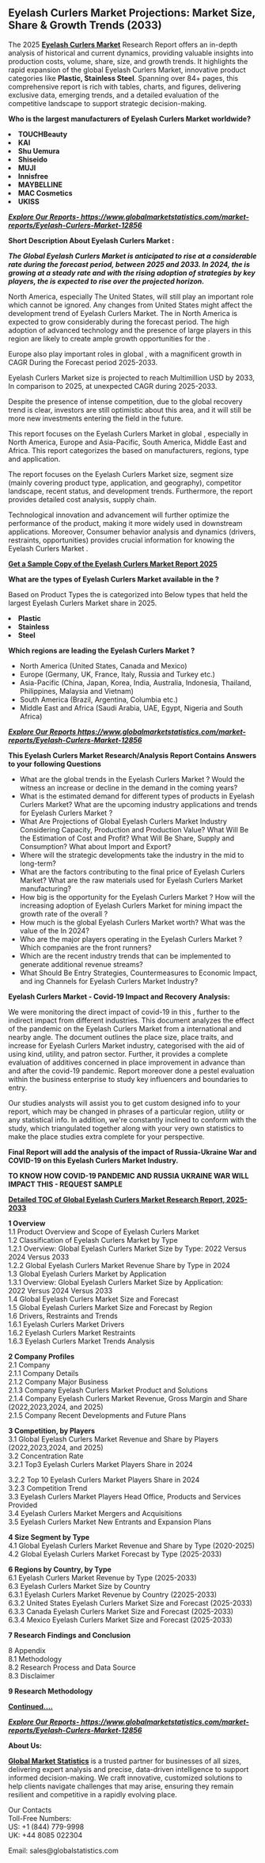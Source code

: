 <h2><strong>Eyelash Curlers Market Projections: Market Size, Share & Growth Trends (2033)</strong></h2><p>The 2025 <strong><a href="https://www.globalmarketstatistics.com/market-reports/Eyelash-Curlers-Market-12856">Eyelash Curlers Market</a></strong> Research Report offers an in-depth analysis of historical and current dynamics, providing valuable insights into production costs, volume, share, size, and growth trends. It highlights the rapid expansion of the global Eyelash Curlers Market, innovative product categories like <strong>Plastic, Stainless Steel</strong>. Spanning over 84+ pages, this comprehensive report is rich with tables, charts, and figures, delivering exclusive data, emerging trends, and a detailed evaluation of the competitive landscape to support strategic decision-making.</p><p><strong>Who is the largest manufacturers of Eyelash Curlers Market worldwide?</strong></p><p><strong><li>TOUCHBeauty<li>KAI<li>Shu Uemura<li>Shiseido<li>MUJI<li>Innisfree<li>MAYBELLINE<li>MAC Cosmetics<li>UKISS</strong></p><p><strong><em><a href="https://www.globalmarketstatistics.com/market-reports/Eyelash-Curlers-Market-12856">Explore Our Reports-&nbsp;https://www.globalmarketstatistics.com/market-reports/Eyelash-Curlers-Market-12856</a></em></strong></p><p><strong>Short Description About Eyelash Curlers Market :</strong></p><p><strong><em>The Global Eyelash Curlers Market is anticipated to rise at a considerable rate during the forecast period, between 2025 and 2033. In 2024, the is growing at a steady rate and with the rising adoption of strategies by key players, the is expected to rise over the projected horizon.</em></strong></p><p>North America, especially The United States, will still play an important role which cannot be ignored. Any changes from United States might affect the development trend of Eyelash Curlers Market. The in North America is expected to grow considerably during the forecast period. The high adoption of advanced technology and the presence of large players in this region are likely to create ample growth opportunities for the .</p><p>Europe also play important roles in global , with a magnificent growth in CAGR During the Forecast period 2025-2033.</p><p>Eyelash Curlers Market size is projected to reach Multimillion USD by 2033, In comparison to 2025, at unexpected CAGR during 2025-2033.</p><p>Despite the presence of intense competition, due to the global recovery trend is clear, investors are still optimistic about this area, and it will still be more new investments entering the field in the future.</p><p>This report focuses on the Eyelash Curlers Market in global , especially in North America, Europe and Asia-Pacific, South America, Middle East and Africa. This report categorizes the based on manufacturers, regions, type and application.</p><p>The report focuses on the Eyelash Curlers Market size, segment size (mainly covering product type, application, and geography), competitor landscape, recent status, and development trends. Furthermore, the report provides detailed cost analysis, supply chain.</p><p>Technological innovation and advancement will further optimize the performance of the product, making it more widely used in downstream applications. Moreover, Consumer behavior analysis and dynamics (drivers, restraints, opportunities) provides crucial information for knowing the Eyelash Curlers Market .</p><p><strong><a href="https://www.globalmarketstatistics.com/market-reports/Eyelash-Curlers-Market-12856">Get a Sample Copy of the Eyelash Curlers Market Report 2025</a></strong></p><p><strong>What are the types of Eyelash Curlers Market available in the ?</strong></p><p>Based on Product Types the is categorized into Below types that held the largest Eyelash Curlers Market share in 2025.</p><p><strong><li>Plastic<li>Stainless<li>Steel</strong></p><p><strong>Which regions are leading the Eyelash Curlers Market ?</strong></p><ul><li>North America (United States, Canada and Mexico)</li><li>Europe (Germany, UK, France, Italy, Russia and Turkey etc.)</li><li>Asia-Pacific (China, Japan, Korea, India, Australia, Indonesia, Thailand, Philippines, Malaysia and Vietnam)</li><li>South America (Brazil, Argentina, Columbia etc.)</li><li>Middle East and Africa (Saudi Arabia, UAE, Egypt, Nigeria and South Africa)</li></ul><p><strong><em><a href="https://www.globalmarketstatistics.com/market-reports/Eyelash-Curlers-Market-12856">Explore Our Reports https://www.globalmarketstatistics.com/market-reports/Eyelash-Curlers-Market-12856</a></em></strong></p><p><strong>This Eyelash Curlers Market Research/Analysis Report Contains Answers to your following Questions</strong></p><ul><li>What are the global trends in the Eyelash Curlers Market ? Would the witness an increase or decline in the demand in the coming years?</li><li>What is the estimated demand for different types of products in Eyelash Curlers Market? What are the upcoming industry applications and trends for Eyelash Curlers Market ?</li><li>What Are Projections of Global Eyelash Curlers Market Industry Considering Capacity, Production and Production Value? What Will Be the Estimation of Cost and Profit? What Will Be Share, Supply and Consumption? What about Import and Export?</li><li>Where will the strategic developments take the industry in the mid to long-term?</li><li>What are the factors contributing to the final price of Eyelash Curlers Market? What are the raw materials used for Eyelash Curlers Market manufacturing?</li><li>How big is the opportunity for the Eyelash Curlers Market ? How will the increasing adoption of Eyelash Curlers Market for mining impact the growth rate of the overall ?</li><li>How much is the global Eyelash Curlers Market worth? What was the value of the In 2024?</li><li>Who are the major players operating in the Eyelash Curlers Market ? Which companies are the front runners?</li><li>Which are the recent industry trends that can be implemented to generate additional revenue streams?</li><li>What Should Be Entry Strategies, Countermeasures to Economic Impact, and ing Channels for Eyelash Curlers Market Industry?</li></ul><p><strong>Eyelash Curlers Market - Covid-19 Impact and Recovery Analysis:</strong></p><p>We were monitoring the direct impact of covid-19 in this , further to the indirect impact from different industries. This document analyzes the effect of the pandemic on the Eyelash Curlers Market from a international and nearby angle. The document outlines the place size, place traits, and increase for Eyelash Curlers Market industry, categorised with the aid of using kind, utility, and patron sector. Further, it provides a complete evaluation of additives concerned in place improvement in advance than and after the covid-19 pandemic. Report moreover done a pestel evaluation within the business enterprise to study key influencers and boundaries to entry.</p><p>Our studies analysts will assist you to get custom designed info to your report, which may be changed in phrases of a particular region, utility or any statistical info. In addition, we're constantly inclined to conform with the study, which triangulated together along with your very own statistics to make the place studies extra complete for your perspective.</p><p><strong>Final Report will add the analysis of the impact of Russia-Ukraine War and COVID-19 on this Eyelash Curlers Market Industry.</strong></p><p><strong>TO KNOW HOW COVID-19 PANDEMIC AND RUSSIA UKRAINE WAR WILL IMPACT THIS - REQUEST SAMPLE</strong></p><p><strong><a href="https://www.globalmarketstatistics.com/market-reports/Eyelash-Curlers-Market-12856">Detailed TOC of Global Eyelash Curlers Market Research Report, 2025-2033</a></strong></p><p><strong>1 Overview</strong><br /> 1.1 Product Overview and Scope of Eyelash Curlers Market<br /> 1.2 Classification of Eyelash Curlers Market by Type<br /> 1.2.1 Overview: Global Eyelash Curlers Market Size by Type: 2022 Versus 2024 Versus 2033<br /> 1.2.2 Global Eyelash Curlers Market Revenue Share by Type in 2024<br /> 1.3 Global Eyelash Curlers Market by Application<br /> 1.3.1 Overview: Global Eyelash Curlers Market Size by Application: 2022&nbsp;Versus 2024 Versus 2033<br /> 1.4 Global Eyelash Curlers Market Size and Forecast<br /> 1.5 Global Eyelash Curlers Market Size and Forecast by Region<br /> 1.6 Drivers, Restraints and Trends<br /> 1.6.1 Eyelash Curlers Market Drivers<br /> 1.6.2 Eyelash Curlers Market Restraints<br /> 1.6.3 Eyelash Curlers Market Trends Analysis</p><p><strong>2 Company Profiles</strong><br /> 2.1 Company<br /> 2.1.1 Company Details<br /> 2.1.2 Company Major Business<br /> 2.1.3 Company Eyelash Curlers Market Product and Solutions<br /> 2.1.4 Company Eyelash Curlers Market Revenue, Gross Margin and Share (2022,2023,2024, and 2025)<br /> 2.1.5 Company Recent Developments and Future Plans</p><p><strong>3 Competition, by Players</strong><br /> 3.1 Global Eyelash Curlers Market Revenue and Share by Players (2022,2023,2024, and 2025)<br /> 3.2 Concentration Rate<br /> 3.2.1 Top3 Eyelash Curlers Market Players Share in 2024</p><p>3.2.2 Top 10 Eyelash Curlers Market Players Share in 2024<br /> 3.2.3 Competition Trend<br /> 3.3 Eyelash Curlers Market Players Head Office, Products and Services Provided<br /> 3.4 Eyelash Curlers Market Mergers and Acquisitions<br /> 3.5 Eyelash Curlers Market New Entrants and Expansion Plans</p><p><strong>4 Size Segment by Type</strong><br /> 4.1 Global Eyelash Curlers Market Revenue and Share by Type (2020-2025)<br /> 4.2 Global Eyelash Curlers Market Forecast by Type (2025-2033)</p><p><strong>6 Regions by Country, by Type</strong><br /> 6.1 Eyelash Curlers Market Revenue by Type (2025-2033)<br /> 6.3 Eyelash Curlers Market Size by Country<br /> 6.3.1 Eyelash Curlers Market Revenue by Country (22025-2033)<br /> 6.3.2 United States Eyelash Curlers Market Size and Forecast (2025-2033)<br /> 6.3.3 Canada Eyelash Curlers Market Size and Forecast (2025-2033)<br /> 6.3.4 Mexico Eyelash Curlers Market Size and Forecast (2025-2033)</p><p><strong>7 Research Findings and Conclusion</strong></p><p>8 Appendix<br /> 8.1 Methodology<br /> 8.2 Research Process and Data Source<br /> 8.3 Disclaimer</p><p><strong>9 Research Methodology</strong></p><p><strong><a href="https://www.globalmarketstatistics.com/market-reports/Eyelash-Curlers-Market-12856">Continued&hellip;.</a></strong></p><p><strong><em><a href="https://www.globalmarketstatistics.com/market-reports/Eyelash-Curlers-Market-12856">Explore Our Reports-&nbsp;https://www.globalmarketstatistics.com/market-reports/Eyelash-Curlers-Market-12856</a></em></strong></p><p><strong>About Us:</strong></p><p><strong><a href="https://www.globalmarketstatistics.com/">Global Market Statistics</a></strong> is a trusted partner for businesses of all sizes, delivering expert analysis and precise, data-driven intelligence to support informed decision-making. We craft innovative, customized solutions to help clients navigate challenges that may arise, ensuring they remain resilient and competitive in a rapidly evolving place.</p><p>Our Contacts<br /> Toll-Free Numbers:<br /> US: +1 (844) 779-9998<br /> UK: +44 8085 022304</p><p>Email: sales@globalstatistics.com</p>
